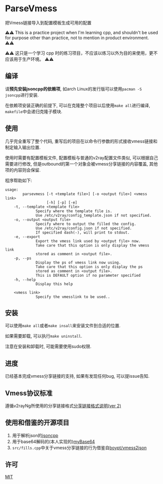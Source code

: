 # ParseVmess

把Vmess链接导入到配置模板生成可用的配置

⚠⚠ This is a practice project when I'm learning cpp, and shouldn't be used
for purpose other than practice, not to mention in product environment. ⚠⚠

⚠⚠ 这只是一个学习 cpp 时的练习项目，不应该以练习以外为目的来使用，更不应该用于生产环境。 ⚠⚠

## 编译

请**预先安装jsoncpp的依赖项**,
如arch Linux的发行版可以使用`pacman -S jsoncpp`进行安装.

在依赖项安装正确的前提下,
可以在克隆整个项目以后使用`make all`进行编译,
`makefile`中会递归克隆子模块.

## 使用

几乎完全重写了整个代码,
重写后的项目在以命令行参数的形式接收vmess链接和制定输入输出位置.

使用时需要有配置模板文件,
配置模板与普通的v2ray配置文件类似,
可以根据自己需要进行修改,
但是outbound的第一个对象会被vmess分享链接的内容覆盖,
其他项的内容则会保留.

程序帮助如下:

```
usage:
        parsevmess [-t <template file>] [-o <output file>] <vmess link>
                   [-h] [-p] [-e]
    -t, --template <template file>
              Specify where the template file is.
              Use /etc/v2ray/config_template.json if not specified.
    -o, --output <output file>
              Specify where to output the filled the config.
              Use /etc/v2ray/config.json if not specified.
              If specified dash(-), will print to stdout.
    -e, --export
              Export the vmess link used by <output file> now.
              Take care that this option is only display the vmess link
              stored as comment in <output file>.
    -p, --ps
              Display the ps of vmess link now using.
              Take care that this option is only display the ps
              stored as comment in <output file>.
              This is DEFAULT option if no parameter specified
    -h, --help
              Display this help

    <vmess link>
              Specify the vmesslink to be used..
```

## 安装

可以使用`make all`或者`make insall`来安装文件到合适的位置.

如果需要卸载, 可以执行`make uninstall`.

注意在安装和卸载时, 可能需要使用sudo权限.

## 进度

已经基本完成vmess分享链接的支持, 如果有发现任何bug, 可以提issue告知.

## Vmess协议标准

遵循v2rayNg所使用的分享链接格式[分享链接格式说明(ver 2)](https://github.com/2dust/v2rayN/wiki/%E5%88%86%E4%BA%AB%E9%93%BE%E6%8E%A5%E6%A0%BC%E5%BC%8F%E8%AF%B4%E6%98%8E(ver-2))

## 使用和借鉴的开源项目

1. 用于解析json的[jsoncpp](https://github.com/open-source-parsers/jsoncpp)
2. 用于base64解码的(本人实现的)[myBase64](https://github.com/leafee98/myBase64)
3. `src/fills.cpp`中关于vmess分享链接的行为借鉴自[boypt/vmess2json](https://github.com/boypt/vmess2json)

## 许可

[MIT](/LICENSE)
